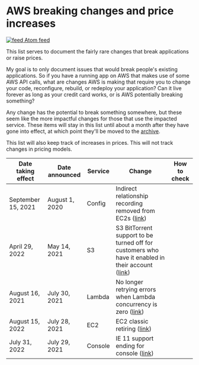 # AWS breaking changes and price increases
[![feed](https://github.com/SummitRoute/aws_breaking_changes/raw/main/screenshots/feed_icon.png) Atom feed](https://github.com/SummitRoute/aws_breaking_changes/releases.atom)

This list serves to document the fairly rare changes that break applications or raise prices.

My goal is to only document issues that would break people's existing applications. So if you have a running app on AWS that makes use of some AWS API calls, what are changes AWS is making that require you to change your code, reconfigure, rebuild, or redeploy your application? Can it live forever as long as your credit card works, or is AWS potentially breaking something?

Any change has the potential to break something somewhere, but these seem like the more impactful changes for those that use the impacted service.  These items will stay in this list until about a month after they have gone into effect, at which point they'll be moved to the [archive](archive.md).

This list will also keep track of increases in prices.  This will not track changes in pricing models. 

| Date taking effect | Date announced | Service | Change | How to check |
| ---- | ---- |---- |---- |---- | 
| September 15, 2021 | August 1, 2020 | Config | Indirect relationship recording removed from EC2s ([link](https://docs.aws.amazon.com/config/latest/developerguide/faq.html#faq)) | |
| April 29, 2022 | May 14, 2021 | S3 | S3 BitTorrent support to be turned off for customers who have it enabled in their account ([link](https://github.com/awsdocs/amazon-s3-userguide/commit/0d1759880ccb1818ab0f14129ba1321c519d2ac1#diff-72be9d82d9be9bda6a297a4fbd11aca66ecde97e4f90de6f86bdf95c5f6b72c0R3)) | |
| August 16, 2021 | July 30, 2021 | Lambda | No longer retrying errors when Lambda concurrency is zero ([link](https://github.com/SummitRoute/aws_breaking_changes/issues/48)) | |
| August 15, 2022 | July 28, 2021 | EC2 | EC2 classic retiring ([link](https://aws.amazon.com/blogs/aws/ec2-classic-is-retiring-heres-how-to-prepare/)) | |
| July 31, 2022 | July 29, 2021 | Console | IE 11 support ending for console ([link](https://aws.amazon.com/blogs/aws/heads-up-aws-support-for-internet-explorer-11-is-ending/)) | |
